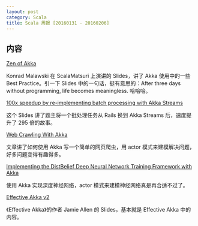 ```yaml
---
layout: post
category: Scala
title: Scala 周报 [20160131 - 20160206]
---
```


## 内容

[Zen of Akka](http://www.slideshare.net/ktoso/zen-of-akka)

Konrad Malawski 在 ScalaMatsuri 上演讲的 Slides，讲了 Akka 使用中的一些 Best Practice。引一下 Slides 中的一句话，挺有意思的：After three days without programming, life becomes meaningless. 哈哈哈。

[100x speedup by re-implementing batch processing with Akka Streams](http://www.slideshare.net/kazukinegoro5/akka-streams-100-scalamatsuri)

这个 Slides 讲了题主将一个批处理任务从 Rails 换到 Akka Streams 后，速度提升了 295 倍的故事。

[Web Crawling With Akka](http://foat.me/articles/crawling-with-akka/)

文章讲了如何使用 Akka 写一个简单的网页爬虫，用 actor 模式来建模解决问题，好多问题变得有趣得多。

[Implementing the DistBelief Deep Neural Network Training Framework with Akka](http://alexminnaar.com/implementing-the-distbelief-deep-neural-network-training-framework-with-akka.html)

使用 Akka 实现深度神经网络，actor 模式来建模神经网络真是再合适不过了。

[Effective Akka v2](http://www.slideshare.net/shinolajla/effective-akka-v2)

《Effective Akka》的作者 Jamie Allen 的 Slides，基本就是 Effective Akka 中的内容。
